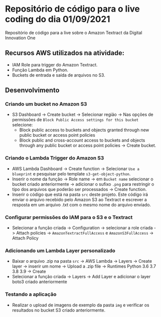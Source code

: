 # Repositório de código para o live coding do dia 01/09/2021

Repositório de código para a live sobre o Amazon Textract da Digital Innovation One

## Recursos AWS utilizados na atividade:

- IAM Role para trigger do Amazon Textract.
- Função Lambda em Python.
- Buckets de entrada e saída de arquivos no S3.

## Desenvolvimento

### Criando um bucket no Amazon S3

- S3 Dashboard -> Create bucket -> Selecionar região -> Nas opções de permissões de ```Block Public Access settings for this bucket``` selecione:
  - Block public access to buckets and objects granted through new public bucket or access point policies
  - Block public and cross-account access to buckets and objects through any public bucket or access point policies
  -> Create bucket.

### Criando o Lambda Trigger do Amazon S3

- AWS Lambda Dashboard -> Create function -> Selecionar ```Use a blueprint``` e pesquisar pelo template ```s3-get-object-python```.
- Inserir o nome da função -> Role name ->  em ```Bucket name``` selecionar o bucket criado anteriormente -> adicionar o sufixo ```.png``` para restringir o tipo dos arquivos que poderão ser processados -> Create function.
- Inserir o código que está na pasta ```src``` deste projeto. Este código irá enviar o arquivo recebido pelo Amazon S3 ao Textract e escrever a resposta em um arquivo .txt com o mesmo nome do arquivo enviado.

### Configurar permissões do IAM para o S3 e o Textract

- Selecionar a função criada -> Configuration -> selecionar a role criada -> Attach policies ->  ```AmazonTextractFullAccess``` e ```AmazonS3FullAccess``` -> Attach Policy

### Adicionando um Lambda Layer personalizado

- Baixar o arquivo .zip na pasta ```src``` -> AWS Lambda -> Layers -> Create layer -> inserir um nome -> Upload a .zip file -> Runtimes Python 3.6 3.7 3.8 3.9 -> Create
- Selecionar a função criada -> Layers -> Add Layer e adicionar o layer boto3 criado anteriormente

### Testando a aplicação

- Realizar o upload de imagens de exemplo da pasta ```img``` e verificar os resultados no bucket S3 criado anteriormente.
